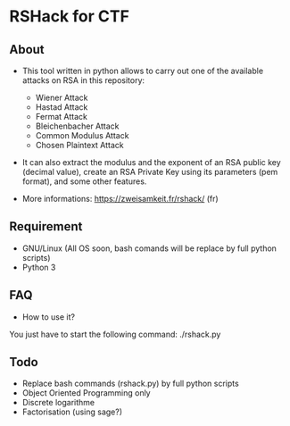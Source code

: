 # RSHack for CTF

## About

* This tool written in python allows to carry out one of the available attacks on RSA in this repository:

	* Wiener Attack
	* Hastad Attack
	* Fermat Attack
	* Bleichenbacher Attack
	* Common Modulus Attack
	* Chosen Plaintext Attack

* It can also extract the modulus and the exponent of an RSA public key (decimal value), create an RSA Private Key using its parameters (pem format), and some other features.

* More informations: https://zweisamkeit.fr/rshack/ (fr)

## Requirement

* GNU/Linux (All OS soon, bash comands will be replace by full python scripts)
* Python 3

## FAQ

* How to use it?

You just have to start the following command: ./rshack.py

## Todo

* Replace bash commands (rshack.py) by full python scripts
* Object Oriented Programming only
* Discrete logarithme
* Factorisation (using sage?)
